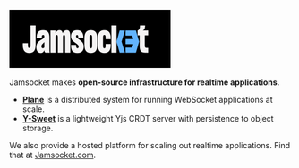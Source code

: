 ![Jamsocket](jamsocket.svg)

Jamsocket makes **open-source infrastructure for realtime applications**.

- [**Plane**](https://github.com/jamsocket/plane) is a distributed system for running WebSocket applications at scale.
- [**Y-Sweet**](https://github.com/jamsocket/y-sweet) is a lightweight Yjs CRDT server with persistence to object storage.

We also provide a hosted platform for scaling out realtime applications. Find that at [Jamsocket.com](https://jamsocket.com/).
